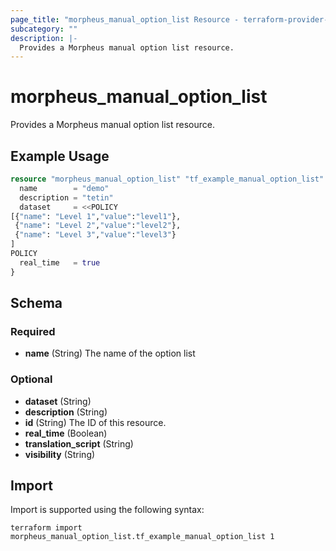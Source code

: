 ```yaml
---
page_title: "morpheus_manual_option_list Resource - terraform-provider-morpheus"
subcategory: ""
description: |-
  Provides a Morpheus manual option list resource.
---
```


# morpheus_manual_option_list

Provides a Morpheus manual option list resource.

## Example Usage

```terraform
resource "morpheus_manual_option_list" "tf_example_manual_option_list" {
  name        = "demo"
  description = "tetin"
  dataset     = <<POLICY
[{"name": "Level 1","value":"level1"},
 {"name": "Level 2","value":"level2"},
 {"name": "Level 3","value":"level3"}
]
POLICY
  real_time   = true
}
```

<!-- schema generated by tfplugindocs -->
## Schema

### Required

- **name** (String) The name of the option list

### Optional

- **dataset** (String)
- **description** (String)
- **id** (String) The ID of this resource.
- **real_time** (Boolean)
- **translation_script** (String)
- **visibility** (String)

## Import

Import is supported using the following syntax:

```shell
terraform import morpheus_manual_option_list.tf_example_manual_option_list 1
```
